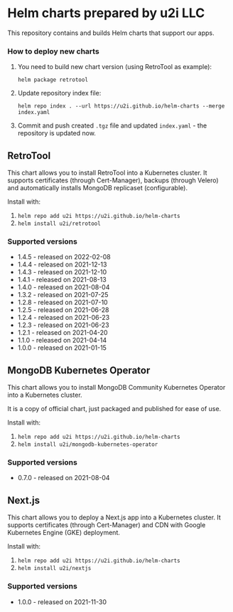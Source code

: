 # Helm charts prepared by u2i LLC

This repository contains and builds Helm charts that support our apps.

### How to deploy new charts

1. You need to build new chart version (using RetroTool as example):
   ```
   helm package retrotool
   ```
2. Update repository index file:
   ```
   helm repo index . --url https://u2i.github.io/helm-charts --merge index.yaml
   ```
3. Commit and push created `.tgz` file and updated `index.yaml` - the repository is updated now.

## RetroTool

This chart allows you to install RetroTool into a Kubernetes cluster. It supports certificates (through Cert-Manager), backups (through Velero) 
and automatically installs MongoDB replicaset (configurable).

Install with:
1. `helm repo add u2i https://u2i.github.io/helm-charts`
2. `helm install u2i/retrotool`

### Supported versions

* 1.4.5 - released on 2022-02-08
* 1.4.4 - released on 2021-12-13
* 1.4.3 - released on 2021-12-10
* 1.4.1 - released on 2021-08-13
* 1.4.0 - released on 2021-08-04
* 1.3.2 - released on 2021-07-25
* 1.2.8 - released on 2021-07-10
* 1.2.5 - released on 2021-06-28
* 1.2.4 - released on 2021-06-23
* 1.2.3 - released on 2021-06-23
* 1.2.1 - released on 2021-04-20
* 1.1.0 - released on 2021-04-14
* 1.0.0 - released on 2021-01-15

## MongoDB Kubernetes Operator

This chart allows you to install MongoDB Community Kubernetes Operator into a Kubernetes cluster. 

It is a copy of official chart, just packaged and published for ease of use.

Install with:
1. `helm repo add u2i https://u2i.github.io/helm-charts`
2. `helm install u2i/mongodb-kubernetes-operator`

### Supported versions

* 0.7.0 - released on 2021-08-04

## Next.js

This chart allows you to deploy a Next.js app into a Kubernetes cluster. It supports certificates (through Cert-Manager) and CDN with Google Kubernetes Engine (GKE) deployment.

Install with:
1. `helm repo add u2i https://u2i.github.io/helm-charts`
2. `helm install u2i/nextjs`

### Supported versions

* 1.0.0 - released on 2021-11-30
